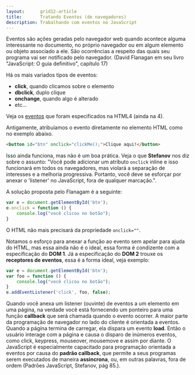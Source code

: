 ```yaml
---
layout:      grid12-article
title:       Tratando Eventos (de navegadores)
description: Trabalhando com eventos no JavaScript
---
```


Eventos são ações geradas pelo navegador web quando acontece alguma interessante no documento, no próprio navegador ou em
algum elemento ou objeto associado a ele. São ocorrências a respeito das quais seu programa vai ser notificado pelo 
navegador. (David Flanagan em seu livro "JavaScript: O guia definitivo", capítulo 17)

Há os mais variados tipos de eventos:

- __click__, quando clicamos sobre o elemento
- __dbclick__, duplo clique
- __onchange__, quando algo é alterado
- etc...

Veja os [eventos](http://www.w3.org/TR/1998/REC-html40-19980424/interact/scripts.html#h-18.2.3 "link-externo")
que foram especificados na HTML4 (ainda na 4).

Antigamente, atribuíamos o evento diretamente no elemento HTML como no exemplo abaixo.

```html
<button id="btn" onclick="clickMe();">Clique aqui!</button>
```

Isso ainda funciona, mas não é um boa prática. Veja o que __Stefanov__ nos diz sobre o assunto: "Você pode adicionar um
atributo `onclick` inline e isso funcionará em todos os navegadores, mas violará a separação de interesses e a melhoria 
progressiva. Portanto, você deve se esforçar por anexar o 'listener' no JavaScript, fora de qualquer marcação.".

A solução proposta pelo Flanagam é a seguinte:

```javascript
var e = document.getElementById('btn');
e.onclick = function () {
    console.log("você clicou no botão");
}
```

O HTML não mais precisará da propriedade `onclick=""`.

Notamos o esforço para anexar a função ao evento sem apelar para ajuda do HTML, mas essa ainda não é o ideal, essa forma
é condizente com a especificação do __DOM 1__. Já a especificação do __DOM 2__ trouxe os __receptores de eventos__, 
essa é a forma ideal, veja exemplo:

```javascript
var e = document.getElementById('btn');
var foo = function () {
    console.log("você clicou no botão");
}
e.addEventListener('click', foo, false);
```

Quando você anexa um listener (ouvinte) de eventos a um elemento em uma página, na verdade você está fornecendo um
ponteiro para uma função __callback__ que será chamada quando o evento ocorrer. A maior parte da programação de navegador
no lado do cliente é orientada a eventos. Quando a página termina de carregar, ela dispara um evento __load__. Então o
usuário interage com a página e causa o disparo de inúmeros eventos, como click, keypress, mouseover, mousemove e assim
por diante. O JavaScript é especialmente capacitado para programação orientada a eventos por causa do __padrão callback__,
que permite a seus programas serem executados de maneira __assincrona__, ou, em outras palavras, fora de ordem 
(Padrões JavaScript, Stefanov, pág 85.).

<!--
http://eloquentjavascript.net/1st_edition/chapter13.html
-->